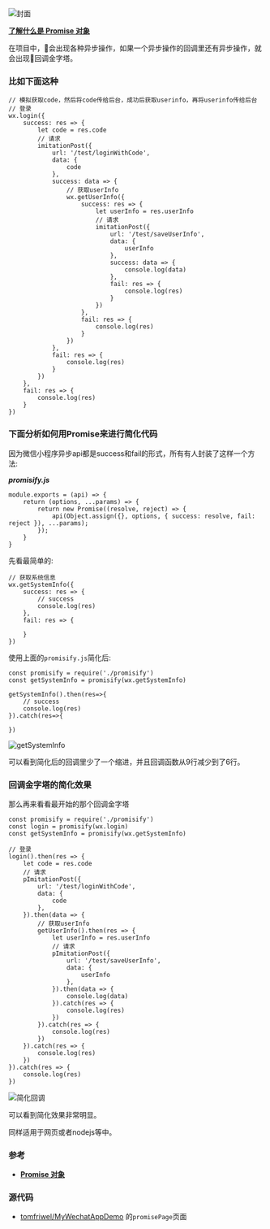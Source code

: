 ![封面](http://upload-images.jianshu.io/upload_images/2158535-86dcf2fa7f32b332.png?imageMogr2/auto-orient/strip%7CimageView2/2/w/400)


[**了解什么是 Promise 对象**](http://es6.ruanyifeng.com/#docs/promise)

在项目中，会出现各种异步操作，如果一个异步操作的回调里还有异步操作，就会出现回调金字塔。

### 比如下面这种

```
// 模拟获取code，然后将code传给后台，成功后获取userinfo，再将userinfo传给后台
// 登录
wx.login({
    success: res => {
        let code = res.code
        // 请求
        imitationPost({
            url: '/test/loginWithCode',
            data: {
                code
            },
            success: data => {
                // 获取userInfo
                wx.getUserInfo({
                    success: res => {
                        let userInfo = res.userInfo
                        // 请求
                        imitationPost({
                            url: '/test/saveUserInfo',
                            data: {
                                userInfo
                            },
                            success: data => {
                                console.log(data)
                            },
                            fail: res => {
                                console.log(res)
                            }
                        })
                    },
                    fail: res => {
                        console.log(res)
                    }
                })
            },
            fail: res => {
                console.log(res)
            }
        })
    },
    fail: res => {
        console.log(res)
    }
})
```

### 下面分析如何用Promise来进行简化代码
因为微信小程序异步api都是success和fail的形式，所有有人封装了这样一个方法:

***promisify.js***
```
module.exports = (api) => {
    return (options, ...params) => {
        return new Promise((resolve, reject) => {
            api(Object.assign({}, options, { success: resolve, fail: reject }), ...params);
        });
    }
}
```


先看最简单的:
```
// 获取系统信息
wx.getSystemInfo({
    success: res => {
        // success
        console.log(res)
    },
    fail: res => {

    }
})
```

使用上面的`promisify.js`简化后:
```
const promisify = require('./promisify')
const getSystemInfo = promisify(wx.getSystemInfo)

getSystemInfo().then(res=>{
    // success
    console.log(res)
}).catch(res=>{

})
```

![getSystemInfo](http://upload-images.jianshu.io/upload_images/2158535-31b4f358f598ab99.png?imageMogr2/auto-orient/strip%7CimageView2/2/w/800)


可以看到简化后的回调里少了一个缩进，并且回调函数从9行减少到了6行。

### 回调金字塔的简化效果

那么再来看看最开始的那个回调金字塔
```
const promisify = require('./promisify')
const login = promisify(wx.login)
const getSystemInfo = promisify(wx.getSystemInfo)

// 登录
login().then(res => {
    let code = res.code
    // 请求
    pImitationPost({
        url: '/test/loginWithCode',
        data: {
            code
        },
    }).then(data => {
        // 获取userInfo
        getUserInfo().then(res => {
            let userInfo = res.userInfo
            // 请求
            pImitationPost({
                url: '/test/saveUserInfo',
                data: {
                    userInfo
                },
            }).then(data => {
                console.log(data)
            }).catch(res => {
                console.log(res)
            })
        }).catch(res => {
            console.log(res)
        })
    }).catch(res => {
        console.log(res)
    })
}).catch(res => {
    console.log(res)
})
```

![简化回调](http://upload-images.jianshu.io/upload_images/2158535-a3c61c06daf2dae1.png?imageMogr2/auto-orient/strip%7CimageView2/2/w/800)


可以看到简化效果非常明显。

同样适用于网页或者nodejs等中。

### 参考
* [**Promise 对象**](http://es6.ruanyifeng.com/#docs/promise)

### 源代码
* [tomfriwel/MyWechatAppDemo](https://github.com/tomfriwel/MyWechatAppDemo) 的`promisePage`页面